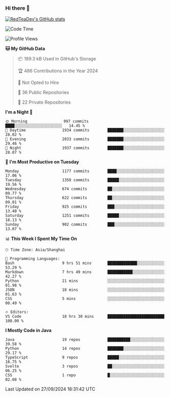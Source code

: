 ### Hi there 👋

<!--
**RedTeaDev/RedTeaDev** is a ✨ _special_ ✨ repository because its `README.md` (this file) appears on your GitHub profile.

Here are some ideas to get you started:

- 🔭 I’m currently working on ...
- 🌱 I’m currently learning ...
- 👯 I’m looking to collaborate on ...
- 🤔 I’m looking for help with ...
- 💬 Ask me about ...
- 📫 How to reach me: ...
- 😄 Pronouns: ...
- ⚡ Fun fact: ...
-->

<!--
[![wakatime](https://wakatime.com/badge/user/6b101ed0-04c0-4490-9283-eb61f2efff96.svg)](https://wakatime.com/@6b101ed0-04c0-4490-9283-eb61f2efff96)
!-->

[![RedTeaDev's GitHub stats](https://github-readme-stats.vercel.app/api?username=RedTeaDev\&include_all_commits=true)](https://github.com/anuraghazra/github-readme-stats)
<!--
[![willianrod's wakatime stats](https://github-readme-stats.vercel.app/api/wakatime?username=RedTeaDev)](https://github.com/anuraghazra/github-readme-stats)
!-->
<!--START_SECTION:waka-->
![Code Time](http://img.shields.io/badge/Code%20Time-2%2C576%20hrs%2043%20mins-blue)

![Profile Views](http://img.shields.io/badge/Profile%20Views-9-blue)

**🐱 My GitHub Data** 

> 📦 189.3 kB Used in GitHub's Storage 
 > 
> 🏆 486 Contributions in the Year 2024
 > 
> 🚫 Not Opted to Hire
 > 
> 📜 36 Public Repositories 
 > 
> 🔑 22 Private Repositories 
 > 
**I'm a Night 🦉** 

```text
🌞 Morning                997 commits         ████░░░░░░░░░░░░░░░░░░░░░   14.45 % 
🌆 Daytime                1934 commits        ███████░░░░░░░░░░░░░░░░░░   28.02 % 
🌃 Evening                2033 commits        ███████░░░░░░░░░░░░░░░░░░   29.46 % 
🌙 Night                  1937 commits        ███████░░░░░░░░░░░░░░░░░░   28.07 % 
```
📅 **I'm Most Productive on Tuesday** 

```text
Monday                   1177 commits        ████░░░░░░░░░░░░░░░░░░░░░   17.06 % 
Tuesday                  1350 commits        █████░░░░░░░░░░░░░░░░░░░░   19.56 % 
Wednesday                674 commits         ██░░░░░░░░░░░░░░░░░░░░░░░   09.77 % 
Thursday                 622 commits         ██░░░░░░░░░░░░░░░░░░░░░░░   09.01 % 
Friday                   925 commits         ███░░░░░░░░░░░░░░░░░░░░░░   13.40 % 
Saturday                 1251 commits        █████░░░░░░░░░░░░░░░░░░░░   18.13 % 
Sunday                   902 commits         ███░░░░░░░░░░░░░░░░░░░░░░   13.07 % 
```


📊 **This Week I Spent My Time On** 

```text
🕑︎ Time Zone: Asia/Shanghai

💬 Programming Languages: 
Bash                     9 hrs 51 mins       █████████████░░░░░░░░░░░░   53.29 % 
Markdown                 7 hrs 49 mins       ███████████░░░░░░░░░░░░░░   42.27 % 
Python                   21 mins             ░░░░░░░░░░░░░░░░░░░░░░░░░   01.98 % 
JSON                     18 mins             ░░░░░░░░░░░░░░░░░░░░░░░░░   01.63 % 
CSS                      5 mins              ░░░░░░░░░░░░░░░░░░░░░░░░░   00.49 % 

🔥 Editors: 
VS Code                  18 hrs 30 mins      █████████████████████████   100.00 % 
```

**I Mostly Code in Java** 

```text
Java                     19 repos            ██████████░░░░░░░░░░░░░░░   39.58 % 
Python                   14 repos            ███████░░░░░░░░░░░░░░░░░░   29.17 % 
TypeScript               9 repos             █████░░░░░░░░░░░░░░░░░░░░   18.75 % 
Svelte                   3 repos             ██░░░░░░░░░░░░░░░░░░░░░░░   06.25 % 
CSS                      1 repo              █░░░░░░░░░░░░░░░░░░░░░░░░   02.08 % 
```




 Last Updated on 27/09/2024 18:31:42 UTC
<!--END_SECTION:waka-->


